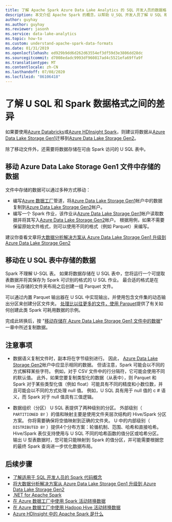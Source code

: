 ```yaml
---
title: 了解 Apache Spark Azure Data Lake Analytics 的 SQL 开发人员的数据格式。
description: 本文介绍 Apache Spark 的概念，以帮助 U_SQL 开发人员了解 U SQL 和 Spark 数据格式之间的差异。
author: guyhay
ms.author: guyhay
ms.reviewer: jasonh
ms.service: data-lake-analytics
ms.topic: how-to
ms.custom: understand-apache-spark-data-formats
ms.date: 01/31/2019
ms.openlocfilehash: ed929b9dd6d262d63554ef3df59d3e3806dd28dc
ms.sourcegitcommit: d7008edadc9993df960817ad4c5521efa69ffa9f
ms.translationtype: MT
ms.contentlocale: zh-CN
ms.lasthandoff: 07/08/2020
ms.locfileid: "86106418"
---
```

# <a name="understand-differences-between-u-sql-and-spark-data-formats"></a>了解 U SQL 和 Spark 数据格式之间的差异

如果要使用[Azure Databricks](../azure-databricks/what-is-azure-databricks.md)或[Azure HDInsight Spark](../hdinsight/spark/apache-spark-overview.md)，则建议将数据从[Azure Data Lake Storage Gen1](../data-lake-store/data-lake-store-overview.md)迁移到[Azure Data Lake Storage Gen2](../storage/blobs/data-lake-storage-introduction.md)。

除了移动文件外，还需要将数据存储在可由 Spark 访问的 U SQL 表中。

## <a name="move-data-stored-in-azure-data-lake-storage-gen1-files"></a>移动 Azure Data Lake Storage Gen1 文件中存储的数据

文件中存储的数据可以通过多种方式移动：

- 编写[Azure 数据工厂](../data-factory/introduction.md)管道，将[Azure Data Lake Storage Gen1](../data-lake-store/data-lake-store-overview.md)帐户中的数据复制到[Azure Data Lake Storage Gen2](../storage/blobs/data-lake-storage-introduction.md)帐户。
- 编写一个 Spark 作业，该作业从[Azure Data Lake Storage Gen1](../data-lake-store/data-lake-store-overview.md)帐户读取数据并将其写入[Azure Data Lake Storage Gen2](../storage/blobs/data-lake-storage-introduction.md)帐户。 根据用例，如果不需要保留原始文件格式，则可以使用不同的格式（例如 Parquet）来编写。

建议你查看文章将[大数据分析解决方案从 Azure Data Lake Storage Gen1 升级到 Azure Data Lake Storage Gen2](../storage/blobs/data-lake-storage-upgrade.md)

## <a name="move-data-stored-in-u-sql-tables"></a>移动在 U SQL 表中存储的数据

Spark 不理解 U-SQL 表。 如果将数据存储在 U SQL 表中，您将运行一个可提取表数据并将其保存为 Spark 可识别的格式的 U SQL 作业。 最合适的格式是在 Hive 元存储的文件夹布局之后创建一组 Parquet 文件。

可以通过内置 Parquet 输出器在 U SQL 中实现输出，并使用包含文件集的动态输出分区来创建分区文件夹。 [处理比以往更多的文件，使用 Parquet](https://blogs.msdn.microsoft.com/azuredatalake/2018/06/11/process-more-files-than-ever-and-use-parquet-with-azure-data-lake-analytics)提供了有关如何创建此类 Spark 可耗用数据的示例。

完成此转换后，按 "[移动存储在 Azure Data Lake Storage Gen1 文件中的数据](#move-data-stored-in-azure-data-lake-storage-gen1-files)" 一章中所述复制数据。

## <a name="caveats"></a>注意事项

- 数据语义复制文件时，副本将在字节级别进行。 因此， [Azure Data Lake Storage Gen2](../storage/blobs/data-lake-storage-introduction.md)帐户中应显示相同的数据。 但请注意，Spark 可能会以不同的方式解释某些字符。 例如，对于 CSV 文件中的行分隔符，它可能会使用不同的默认值。
    此外，如果您要复制类型化的数据（从表中），则 Parquet 和 Spark 对于某些类型化值（例如 float）可能具有不同的精度和小数位数，并且可能会以不同的方式处理 null 值。 例如，U SQL 具有用于 null 值的 c # 语义，而 Spark 对于 null 值具有三值逻辑。

- 数据组织（分区） U SQL 表提供了两种级别的分区。 外部级别（ `PARTITIONED BY` ）的值和映射主要是使用文件夹层次结构的 Hive/Spark 分区方案。 你将需要确保将空值映射到正确的文件夹。 U 中的内部级别（ `DISTRIBUTED BY` ）提供4个分布方案：轮循机制、范围、哈希和直接哈希。
    Hive/Spark 表仅支持使用与 U SQL 不同的哈希函数的值分区或哈希分区。 输出 U 型表数据时，您可能只能映射到 Spark 的值分区，并可能需要根据您的最终 Spark 查询进一步优化数据布局。

## <a name="next-steps"></a>后续步骤

- [了解适用于 SQL 开发人员的 Spark 代码概念](understand-spark-code-concepts.md)
- [将大数据分析解决方案从 Azure Data Lake Storage Gen1 升级到 Azure Data Lake Storage Gen2](../storage/blobs/data-lake-storage-upgrade.md)
- [.NET for Apache Spark](https://docs.microsoft.com/dotnet/spark/what-is-apache-spark-dotnet)
- [在 Azure 数据工厂中使用 Spark 活动转换数据](../data-factory/transform-data-using-spark.md)
- [在 Azure 数据工厂中使用 Hadoop Hive 活动转换数据](../data-factory/transform-data-using-hadoop-hive.md)
- [Azure HDInsight 中的 Apache Spark 是什么](../hdinsight/spark/apache-spark-overview.md)
